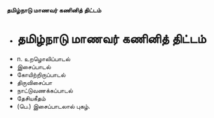 **தமிழ்நாடு மாணவர் கணினித் திட்டம்**
- # தமிழ்நாடு மாணவர் கணினித் திட்டம்
- n. உறழொலிப்பாடல்
- இசைப்பாடல்
- கோயிற்றிருப்பாடல்
- திருவிசைப்பா
- நாட்டுவணக்கப்பாடல்
- தேசியகீதம்
- (பெ.) இசைப்பாடலால் புகழ்.

